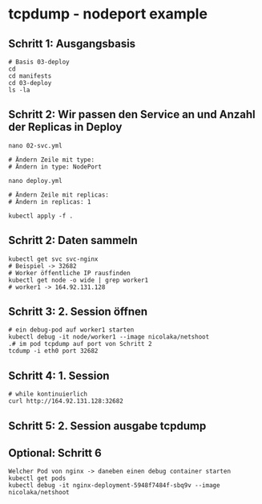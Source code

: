 # tcpdump - nodeport example 

## Schritt 1: Ausgangsbasis 

```
# Basis 03-deploy
cd
cd manifests
cd 03-deploy
ls -la 
```

## Schritt 2: Wir passen den Service an und Anzahl der Replicas in Deploy 

```
nano 02-svc.yml
```

```
# Ändern Zeile mit type:
# Ändern in type: NodePort 
```

```
nano deploy.yml
```

```
# Ändern Zeile mit replicas:
# Ändern in replicas: 1
```

```
kubectl apply -f .
```

## Schritt 2: Daten sammeln 

```
kubectl get svc svc-nginx 
# Beispiel -> 32682 
# Worker öffentliche IP rausfinden
kubectl get node -o wide | grep worker1
# worker1 -> 164.92.131.128
```

## Schritt 3: 2. Session öffnen 

```
# ein debug-pod auf worker1 starten 
kubectl debug -it node/worker1 --image nicolaka/netshoot 
.# im pod tcpdump auf port von Schritt 2
tcdump -i eth0 port 32682  
```

## Schritt 4: 1. Session 

```
# while kontinuierlich 
curl http://164.92.131.128:32682
```

## Schritt 5: 2. Session ausgabe tcpdump




## Optional: Schritt 6

```
Welcher Pod von nginx -> daneben einen debug container starten
kubectl get pods 
kubectl debug -it nginx-deployment-5948f7484f-sbq9v --image nicolaka/netshoot 
```

